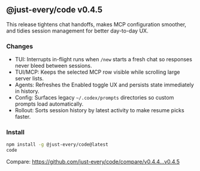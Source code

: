## @just-every/code v0.4.5

This release tightens chat handoffs, makes MCP configuration smoother, and tidies session management for better day-to-day UX.

### Changes
- TUI: Interrupts in-flight runs when `/new` starts a fresh chat so responses never bleed between sessions.
- TUI/MCP: Keeps the selected MCP row visible while scrolling large server lists.
- Agents: Refreshes the Enabled toggle UX and persists state immediately in history.
- Config: Surfaces legacy `~/.codex/prompts` directories so custom prompts load automatically.
- Rollout: Sorts session history by latest activity to make resume picks faster.

### Install
```bash
npm install -g @just-every/code@latest
code
```

Compare: https://github.com/just-every/code/compare/v0.4.4...v0.4.5
